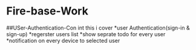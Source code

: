 # Fire-base-Work
##USer-Authentication-Con
int this i cover 
*user Authentication(sign-in & sign-up)
*regerster users list
*show seprate todo for every user
*notification on every device to selected user
